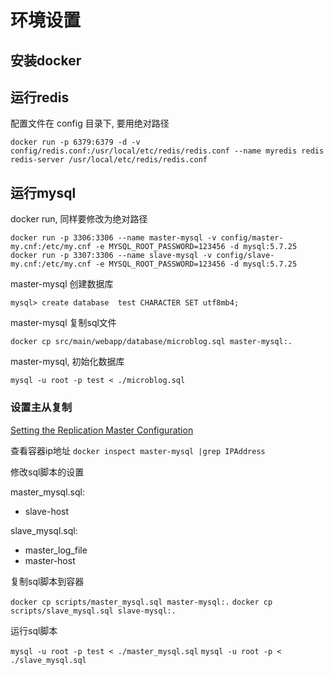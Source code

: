 # 环境设置

## 安装docker

## 运行redis

配置文件在 config 目录下, 要用绝对路径

`docker run -p 6379:6379 -d -v config/redis.conf:/usr/local/etc/redis/redis.conf --name myredis redis redis-server /usr/local/etc/redis/redis.conf`

## 运行mysql

docker run, 同样要修改为绝对路径

`docker run -p 3306:3306 --name master-mysql -v config/master-my.cnf:/etc/my.cnf -e MYSQL_ROOT_PASSWORD=123456 -d mysql:5.7.25`
`docker run -p 3307:3306 --name slave-mysql -v config/slave-my.cnf:/etc/my.cnf -e MYSQL_ROOT_PASSWORD=123456 -d mysql:5.7.25`

master-mysql 创建数据库

`mysql> create database  test CHARACTER SET utf8mb4;`

master-mysql 复制sql文件

`docker cp src/main/webapp/database/microblog.sql master-mysql:.`

master-mysql, 初始化数据库

`mysql -u root -p test < ./microblog.sql`

### 设置主从复制
[Setting the Replication Master Configuration](https://dev.mysql.com/doc/refman/5.7/en/replication-howto-masterbaseconfig.html)

查看容器ip地址
`docker inspect master-mysql |grep IPAddress`

修改sql脚本的设置

master_mysql.sql:
* slave-host

slave_mysql.sql:
* master_log_file
* master-host

复制sql脚本到容器

`docker cp scripts/master_mysql.sql master-mysql:.`
`docker cp scripts/slave_mysql.sql slave-mysql:.`

运行sql脚本

`mysql -u root -p test < ./master_mysql.sql`
`mysql -u root -p < ./slave_mysql.sql`
